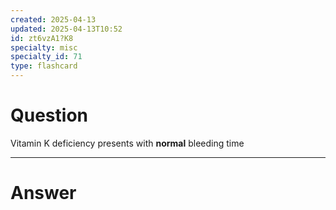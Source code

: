 ```yaml
---
created: 2025-04-13
updated: 2025-04-13T10:52
id: zt6vzA1?K8
specialty: misc
specialty_id: 71
type: flashcard
---
```


# Question
Vitamin K deficiency presents with **normal** bleeding time

---

# Answer
